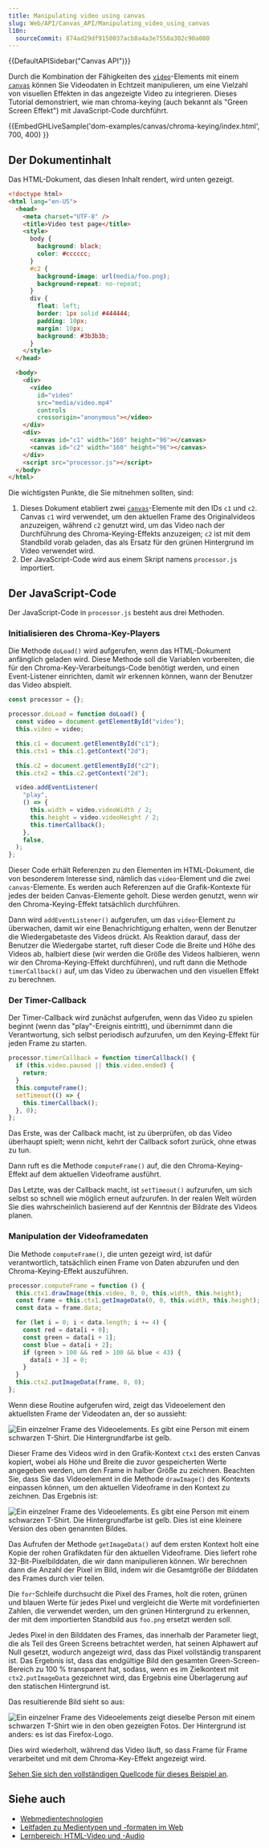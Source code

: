 ```yaml
---
title: Manipulating video using canvas
slug: Web/API/Canvas_API/Manipulating_video_using_canvas
l10n:
  sourceCommit: 874ad29df9150037acb8a4a3e7550a302c90a080
---
```


{{DefaultAPISidebar("Canvas API")}}

Durch die Kombination der Fähigkeiten des [`video`](/de/docs/Web/HTML/Reference/Elements/video)-Elements mit einem [`canvas`](/de/docs/Web/HTML/Reference/Elements/canvas) können Sie Videodaten in Echtzeit manipulieren, um eine Vielzahl von visuellen Effekten in das angezeigte Video zu integrieren. Dieses Tutorial demonstriert, wie man chroma-keying (auch bekannt als "Green Screen Effekt") mit JavaScript-Code durchführt.

{{EmbedGHLiveSample('dom-examples/canvas/chroma-keying/index.html', 700, 400) }}

## Der Dokumentinhalt

Das HTML-Dokument, das diesen Inhalt rendert, wird unten gezeigt.

```html
<!doctype html>
<html lang="en-US">
  <head>
    <meta charset="UTF-8" />
    <title>Video test page</title>
    <style>
      body {
        background: black;
        color: #cccccc;
      }
      #c2 {
        background-image: url(media/foo.png);
        background-repeat: no-repeat;
      }
      div {
        float: left;
        border: 1px solid #444444;
        padding: 10px;
        margin: 10px;
        background: #3b3b3b;
      }
    </style>
  </head>

  <body>
    <div>
      <video
        id="video"
        src="media/video.mp4"
        controls
        crossorigin="anonymous"></video>
    </div>
    <div>
      <canvas id="c1" width="160" height="96"></canvas>
      <canvas id="c2" width="160" height="96"></canvas>
    </div>
    <script src="processor.js"></script>
  </body>
</html>
```

Die wichtigsten Punkte, die Sie mitnehmen sollten, sind:

1. Dieses Dokument etabliert zwei [`canvas`](/de/docs/Web/HTML/Reference/Elements/canvas)-Elemente mit den IDs `c1` und `c2`. Canvas `c1` wird verwendet, um den aktuellen Frame des Originalvideos anzuzeigen, während `c2` genutzt wird, um das Video nach der Durchführung des Chroma-Keying-Effekts anzuzeigen; `c2` ist mit dem Standbild vorab geladen, das als Ersatz für den grünen Hintergrund im Video verwendet wird.
2. Der JavaScript-Code wird aus einem Skript namens `processor.js` importiert.

## Der JavaScript-Code

Der JavaScript-Code in `processor.js` besteht aus drei Methoden.

### Initialisieren des Chroma-Key-Players

Die Methode `doLoad()` wird aufgerufen, wenn das HTML-Dokument anfänglich geladen wird. Diese Methode soll die Variablen vorbereiten, die für den Chroma-Key-Verarbeitungs-Code benötigt werden, und einen Event-Listener einrichten, damit wir erkennen können, wann der Benutzer das Video abspielt.

```js
const processor = {};

processor.doLoad = function doLoad() {
  const video = document.getElementById("video");
  this.video = video;

  this.c1 = document.getElementById("c1");
  this.ctx1 = this.c1.getContext("2d");

  this.c2 = document.getElementById("c2");
  this.ctx2 = this.c2.getContext("2d");

  video.addEventListener(
    "play",
    () => {
      this.width = video.videoWidth / 2;
      this.height = video.videoHeight / 2;
      this.timerCallback();
    },
    false,
  );
};
```

Dieser Code erhält Referenzen zu den Elementen im HTML-Dokument, die von besonderem Interesse sind, nämlich das `video`-Element und die zwei `canvas`-Elemente. Es werden auch Referenzen auf die Grafik-Kontexte für jedes der beiden Canvas-Elemente geholt. Diese werden genutzt, wenn wir den Chroma-Keying-Effekt tatsächlich durchführen.

Dann wird `addEventListener()` aufgerufen, um das `video`-Element zu überwachen, damit wir eine Benachrichtigung erhalten, wenn der Benutzer die Wiedergabetaste des Videos drückt. Als Reaktion darauf, dass der Benutzer die Wiedergabe startet, ruft dieser Code die Breite und Höhe des Videos ab, halbiert diese (wir werden die Größe des Videos halbieren, wenn wir den Chroma-Keying-Effekt durchführen), und ruft dann die Methode `timerCallback()` auf, um das Video zu überwachen und den visuellen Effekt zu berechnen.

### Der Timer-Callback

Der Timer-Callback wird zunächst aufgerufen, wenn das Video zu spielen beginnt (wenn das "play"-Ereignis eintritt), und übernimmt dann die Verantwortung, sich selbst periodisch aufzurufen, um den Keying-Effekt für jeden Frame zu starten.

```js
processor.timerCallback = function timerCallback() {
  if (this.video.paused || this.video.ended) {
    return;
  }
  this.computeFrame();
  setTimeout(() => {
    this.timerCallback();
  }, 0);
};
```

Das Erste, was der Callback macht, ist zu überprüfen, ob das Video überhaupt spielt; wenn nicht, kehrt der Callback sofort zurück, ohne etwas zu tun.

Dann ruft es die Methode `computeFrame()` auf, die den Chroma-Keying-Effekt auf dem aktuellen Videoframe ausführt.

Das Letzte, was der Callback macht, ist `setTimeout()` aufzurufen, um sich selbst so schnell wie möglich erneut aufzurufen. In der realen Welt würden Sie dies wahrscheinlich basierend auf der Kenntnis der Bildrate des Videos planen.

### Manipulation der Videoframedaten

Die Methode `computeFrame()`, die unten gezeigt wird, ist dafür verantwortlich, tatsächlich einen Frame von Daten abzurufen und den Chroma-Keying-Effekt auszuführen.

```js
processor.computeFrame = function () {
  this.ctx1.drawImage(this.video, 0, 0, this.width, this.height);
  const frame = this.ctx1.getImageData(0, 0, this.width, this.height);
  const data = frame.data;

  for (let i = 0; i < data.length; i += 4) {
    const red = data[i + 0];
    const green = data[i + 1];
    const blue = data[i + 2];
    if (green > 100 && red > 100 && blue < 43) {
      data[i + 3] = 0;
    }
  }
  this.ctx2.putImageData(frame, 0, 0);
};
```

Wenn diese Routine aufgerufen wird, zeigt das Videoelement den aktuellsten Frame der Videodaten an, der so aussieht:

![Ein einzelner Frame des Videoelements. Es gibt eine Person mit einem schwarzen T-Shirt. Die Hintergrundfarbe ist gelb.](video.png)

Dieser Frame des Videos wird in den Grafik-Kontext `ctx1` des ersten Canvas kopiert, wobei als Höhe und Breite die zuvor gespeicherten Werte angegeben werden, um den Frame in halber Größe zu zeichnen. Beachten Sie, dass Sie das Videoelement in die Methode `drawImage()` des Kontexts einpassen können, um den aktuellen Videoframe in den Kontext zu zeichnen. Das Ergebnis ist:

![Ein einzelner Frame des Videoelements. Es gibt eine Person mit einem schwarzen T-Shirt. Die Hintergrundfarbe ist gelb. Dies ist eine kleinere Version des oben genannten Bildes.](sourcectx.png)

Das Aufrufen der Methode `getImageData()` auf dem ersten Kontext holt eine Kopie der rohen Grafikdaten für den aktuellen Videoframe. Dies liefert rohe 32-Bit-Pixelbilddaten, die wir dann manipulieren können. Wir berechnen dann die Anzahl der Pixel im Bild, indem wir die Gesamtgröße der Bilddaten des Frames durch vier teilen.

Die `for`-Schleife durchsucht die Pixel des Frames, holt die roten, grünen und blauen Werte für jedes Pixel und vergleicht die Werte mit vordefinierten Zahlen, die verwendet werden, um den grünen Hintergrund zu erkennen, der mit dem importierten Standbild aus `foo.png` ersetzt werden soll.

Jedes Pixel in den Bilddaten des Frames, das innerhalb der Parameter liegt, die als Teil des Green Screens betrachtet werden, hat seinen Alphawert auf Null gesetzt, wodurch angezeigt wird, dass das Pixel vollständig transparent ist. Das Ergebnis ist, dass das endgültige Bild den gesamten Green-Screen-Bereich zu 100 % transparent hat, sodass, wenn es im Zielkontext mit `ctx2.putImageData` gezeichnet wird, das Ergebnis eine Überlagerung auf den statischen Hintergrund ist.

Das resultierende Bild sieht so aus:

![Ein einzelner Frame des Videoelements zeigt dieselbe Person mit einem schwarzen T-Shirt wie in den oben gezeigten Fotos. Der Hintergrund ist anders: es ist das Firefox-Logo.](output.png)

Dies wird wiederholt, während das Video läuft, so dass Frame für Frame verarbeitet und mit dem Chroma-Key-Effekt angezeigt wird.

[Sehen Sie sich den vollständigen Quellcode für dieses Beispiel an](https://github.com/mdn/dom-examples/tree/main/canvas/chroma-keying).

## Siehe auch

- [Webmedientechnologien](/de/docs/Web/Media)
- [Leitfaden zu Medientypen und -formaten im Web](/de/docs/Web/Media/Guides/Formats)
- [Lernbereich: HTML-Video und -Audio](/de/docs/Learn_web_development/Core/Structuring_content/HTML_video_and_audio)
